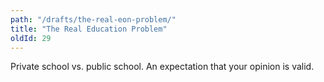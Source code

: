 ```yaml
---
path: "/drafts/the-real-eon-problem/"
title: "The Real Education Problem"
oldId: 29
---
```

Private school vs. public school. An expectation that your opinion is valid.